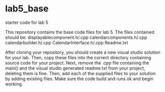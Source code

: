 # lab5_base
starter code for lab 5

This repository contains the base code files for lab 5. The files contained
should be:
displayablecomponent.h/.cpp
calendarcomponents.h/.cpp
calendarbuilder.h/.cpp
CalendarInterface.h/.cpp
Readme.txt

After cloning your repository, you should create a new visual studio solution
for your lab. Then, copy these files into the correct directory containing
source code for your project. Next, remove the .cpp file containing the main()
and the visual studio generated readme.txt from your project, deleting them is
fine. Then, add each of the supplied files to your solution by adding existing
files. Make sure the code build and runs ok and begin working.
